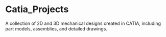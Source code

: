 # Catia_Projects
A collection of 2D and 3D mechanical designs created in CATIA, including part models, assemblies, and detailed drawings.
